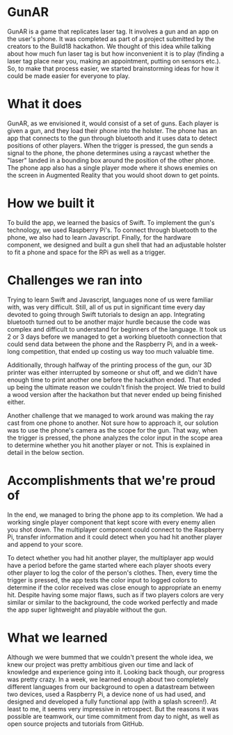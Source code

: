 # GunAR

GunAR is a game that replicates laser tag. It involves a gun and an app on the user's phone. It was completed as part of a project submitted by the creators to the Build18 hackathon. We thought of this idea while talking about how much fun laser tag is but how inconvenient it is to play (finding a laser tag place near you, making an appointment, putting on sensors etc.). So, to make that process easier, we started brainstorming ideas for how it could be made easier for everyone to play.

# What it does
GunAR, as we envisioned it, would consist of a set of guns. Each player is given a gun, and they load their phone into the holster. The phone has an app that connects to the gun through bluetooth and it uses data to detect positions of other players. When the trigger is pressed, the gun sends a signal to the phone, the phone determines using a raycast whether the "laser" landed in a bounding box around the position of the other phone. The phone app also has a single player mode where it shows enemies on the screen in Augmented Reality that you would shoot down to get points.

# How we built it
To build the app, we learned the basics of Swift. To implement the gun's technology, we used Raspberry Pi's. To connect through bluetooth to the phone, we also had to learn Javascript. Finally, for the hardware component, we designed and built a gun shell that had an adjustable holster to fit a phone and space for the RPi as well as a trigger.

# Challenges we ran into
Trying to learn Swift and Javascript, languages none of us were familiar with, was very difficult. Still, all of us put in significant time every day devoted to going through Swift tutorials to design an app. Integrating bluetooth turned out to be another major hurdle because the code was complex and difficult to understand for beginners of the language. It took us 2 or 3 days before we managed to get a working bluetooth connection that could send data between the phone and the Raspberry Pi, and in a week-long competition, that ended up costing us way too much valuable time.

Additionally, through halfway of the printing process of the gun, our 3D printer was either interrupted by someone or shut off, and we didn't have enough time to print another one before the hackathon ended. That ended up being the ultimate reason we couldn't finish the project. We tried to build a wood version after the hackathon but that never ended up being finished either.

Another challenge that we managed to work around was making the ray cast from one phone to another. Not sure how to approach it, our solution was to use the phone's camera as the scope for the gun. That way, when the trigger is pressed, the phone analyzes the color input in the scope area to determine whether you hit another player or not. This is explained in detail in the below section.

# Accomplishments that we're proud of
In the end, we managed to bring the phone app to its completion. We had a working single player component that kept score with every enemy alien you shot down. The multiplayer component could connect to the Raspberry Pi, transfer information and it could detect when you had hit another player and append to your score.

To detect whether you had hit another player, the multiplayer app would have a period before the game started where each player shoots every other player to log the color of the person's clothes. Then, every time the trigger is pressed, the app tests the color input to logged colors to determine if the color received was close enough to appropriate an enemy hit. Despite having some major flaws, such as if two players colors are very similar or similar to the background, the code worked perfectly and made the app super lightweight and playable without the gun.

# What we learned
Although we were bummed that we couldn't present the whole idea, we knew our project was pretty ambitious given our time and lack of knowledge and experience going into it. Looking back though, our progress was pretty crazy. In a week, we learned enough about two completely different languages from our background to open a datastream between two devices, used a Raspberry Pi, a device none of us had used, and designed and developed a fully functional app (with a splash screen!). At least to me, it seems very impressive in retrospect. But the reasons it was possible are teamwork, our time commitment from day to night, as well as open source projects and tutorials from GitHub.

